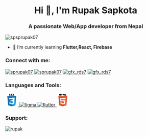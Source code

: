 <h1 align="center">Hi 👋, I'm Rupak Sapkota</h1>
<h3 align="center">A passionate Web/App developer from Nepal</h3>

<p align="left"> <img src="https://komarev.com/ghpvc/?username=spsprupak07&label=Profile%20views&color=0e75b6&style=flat" alt="spsprupak07" /> </p>

- 🌱 I’m currently learning **Flutter,React, Firebase**

<h3 align="left">Connect with me:</h3>
<p align="left">
<a href="https://twitter.com/sprupak07" target="blank"><img align="center" src="https://raw.githubusercontent.com/rahuldkjain/github-profile-readme-generator/master/src/images/icons/Social/twitter.svg" alt="sprupak07" height="30" width="40" /></a>
<a href="https://linkedin.com/in/sprupak07" target="blank"><img align="center" src="https://raw.githubusercontent.com/rahuldkjain/github-profile-readme-generator/master/src/images/icons/Social/linked-in-alt.svg" alt="sprupak07" height="30" width="40" /></a>
<a href="https://fb.com/gfx_rds7" target="blank"><img align="center" src="https://raw.githubusercontent.com/rahuldkjain/github-profile-readme-generator/master/src/images/icons/Social/facebook.svg" alt="gfx_rds7" height="30" width="40" /></a>
<a href="https://instagram.com/gfx_rds7" target="blank"><img align="center" src="https://raw.githubusercontent.com/rahuldkjain/github-profile-readme-generator/master/src/images/icons/Social/instagram.svg" alt="gfx_rds7" height="30" width="40" /></a>
</p>

<h3 align="left">Languages and Tools:</h3>
<p align="left"> <a href="https://www.w3schools.com/css/" target="_blank" rel="noreferrer"> <img src="https://raw.githubusercontent.com/devicons/devicon/master/icons/css3/css3-original-wordmark.svg" alt="css3" width="40" height="40"/> </a> <a href="https://www.figma.com/" target="_blank" rel="noreferrer"> <img src="https://www.vectorlogo.zone/logos/figma/figma-icon.svg" alt="figma" width="40" height="40"/> </a> <a href="https://flutter.dev" target="_blank" rel="noreferrer"> <img src="https://www.vectorlogo.zone/logos/flutterio/flutterio-icon.svg" alt="flutter" width="40" height="40"/> </a> <a href="https://www.w3.org/html/" target="_blank" rel="noreferrer"> <img src="https://raw.githubusercontent.com/devicons/devicon/master/icons/html5/html5-original-wordmark.svg" alt="html5" width="40" height="40"/> </a> </p>

<h3 align="left">Support:</h3>
<p><a href="https://www.buymeacoffee.com/rupak"> <img align="left" src="https://cdn.buymeacoffee.com/buttons/v2/default-yellow.png" height="50" width="210" alt="rupak" /></a></p><br><br>
